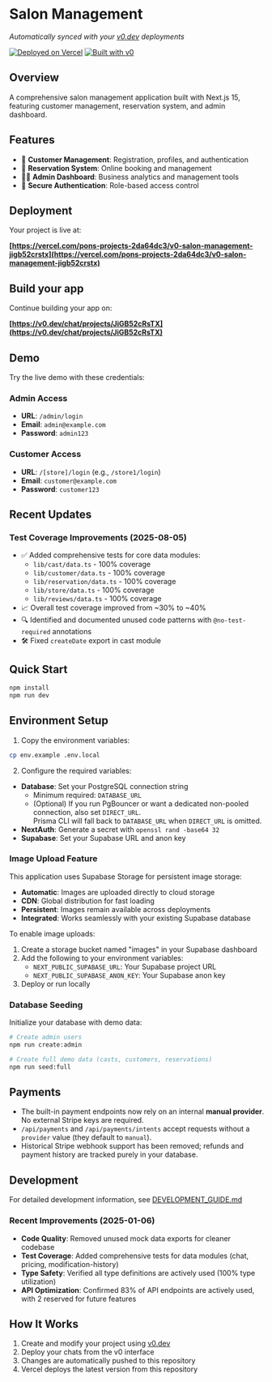 # Salon Management

_Automatically synced with your [v0.dev](https://v0.dev) deployments_

[![Deployed on Vercel](https://img.shields.io/badge/Deployed%20on-Vercel-black?style=for-the-badge&logo=vercel)](https://vercel.com/pons-projects-2da64dc3/v0-salon-management-jigb52crstx)
[![Built with v0](https://img.shields.io/badge/Built%20with-v0.dev-black?style=for-the-badge)](https://v0.dev/chat/projects/JiGB52cRsTX)

## Overview

A comprehensive salon management application built with Next.js 15, featuring customer management, reservation system, and admin dashboard.

## Features

- 👥 **Customer Management**: Registration, profiles, and authentication
- 📅 **Reservation System**: Online booking and management
- 👨‍💼 **Admin Dashboard**: Business analytics and management tools
- 🔐 **Secure Authentication**: Role-based access control

## Deployment

Your project is live at:

**[https://vercel.com/pons-projects-2da64dc3/v0-salon-management-jigb52crstx](https://vercel.com/pons-projects-2da64dc3/v0-salon-management-jigb52crstx)**

## Build your app

Continue building your app on:

**[https://v0.dev/chat/projects/JiGB52cRsTX](https://v0.dev/chat/projects/JiGB52cRsTX)**

## Demo

Try the live demo with these credentials:

### Admin Access

- **URL**: `/admin/login`
- **Email**: `admin@example.com`
- **Password**: `admin123`

### Customer Access

- **URL**: `/[store]/login` (e.g., `/store1/login`)
- **Email**: `customer@example.com`
- **Password**: `customer123`

## Recent Updates

### Test Coverage Improvements (2025-08-05)

- ✅ Added comprehensive tests for core data modules:
  - `lib/cast/data.ts` - 100% coverage
  - `lib/customer/data.ts` - 100% coverage  
  - `lib/reservation/data.ts` - 100% coverage
  - `lib/store/data.ts` - 100% coverage
  - `lib/reviews/data.ts` - 100% coverage
- 📈 Overall test coverage improved from ~30% to ~40%
- 🔍 Identified and documented unused code patterns with `@no-test-required` annotations
- 🛠 Fixed `createDate` export in cast module

## Quick Start

```bash
npm install
npm run dev
```

## Environment Setup

1. Copy the environment variables:

```bash
cp env.example .env.local
```

2. Configure the required variables:

- **Database**: Set your PostgreSQL connection string
  - Minimum required: `DATABASE_URL`
  - (Optional) If you run PgBouncer or want a dedicated non-pooled connection, also set `DIRECT_URL`.  
    Prisma CLI will fall back to `DATABASE_URL` when `DIRECT_URL` is omitted.
- **NextAuth**: Generate a secret with `openssl rand -base64 32`
- **Supabase**: Set your Supabase URL and anon key

### Image Upload Feature

This application uses Supabase Storage for persistent image storage:

- **Automatic**: Images are uploaded directly to cloud storage
- **CDN**: Global distribution for fast loading
- **Persistent**: Images remain available across deployments
- **Integrated**: Works seamlessly with your existing Supabase database

To enable image uploads:

1. Create a storage bucket named "images" in your Supabase dashboard
2. Add the following to your environment variables:
   - `NEXT_PUBLIC_SUPABASE_URL`: Your Supabase project URL
   - `NEXT_PUBLIC_SUPABASE_ANON_KEY`: Your Supabase anon key
3. Deploy or run locally

### Database Seeding

Initialize your database with demo data:

```bash
# Create admin users
npm run create:admin

# Create full demo data (casts, customers, reservations)
npm run seed:full
```

## Payments

- The built-in payment endpoints now rely on an internal **manual provider**. No external Stripe keys are required.
- `/api/payments` and `/api/payments/intents` accept requests without a `provider` value (they default to `manual`).
- Historical Stripe webhook support has been removed; refunds and payment history are tracked purely in your database.

## Development

For detailed development information, see [DEVELOPMENT_GUIDE.md](./DEVELOPMENT_GUIDE.md)

### Recent Improvements (2025-01-06)

- **Code Quality**: Removed unused mock data exports for cleaner codebase
- **Test Coverage**: Added comprehensive tests for data modules (chat, pricing, modification-history)
- **Type Safety**: Verified all type definitions are actively used (100% type utilization)
- **API Optimization**: Confirmed 83% of API endpoints are actively used, with 2 reserved for future features

## How It Works

1. Create and modify your project using [v0.dev](https://v0.dev)
2. Deploy your chats from the v0 interface
3. Changes are automatically pushed to this repository
4. Vercel deploys the latest version from this repository
